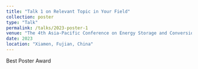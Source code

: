 ```yaml
---
title: "Talk 1 on Relevant Topic in Your Field"
collection: poster
type: "Talk"
permalink: /talks/2023-poster-1
venue: "The 4th Asia-Pacific Conference on Energy Storage and Conversion"
date: 2023
location: "Xiamen, Fujian, China"
---
```


Best Poster Award

